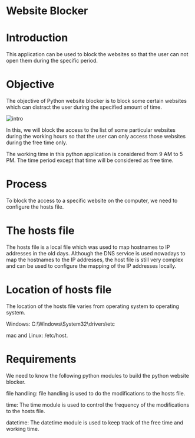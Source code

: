 # Website Blocker

# Introduction

This application can be used to block the websites so that the user can not open them during the specific period.

# Objective
The objective of Python website blocker is to block some certain websites which can distract the user during the specified amount of time.

![intro](https://user-images.githubusercontent.com/80455876/125286340-9cd4af00-e313-11eb-8a72-8199e999bf93.jpg)

In this, we will block the access to the list of some particular websites during the working hours so that the user can only access those websites during the free time only.

The working time in this python application is considered from 9 AM to 5 PM. The time period except that time will be considered as free time.

# Process
To block the access to a specific website on the computer, we need to configure the hosts file.

# The hosts file
The hosts file is a local file which was used to map hostnames to IP addresses in the old days. Although the DNS service is used nowadays to map the hostnames to the IP addresses, the host file is still very complex and can be used to configure the mapping of the IP addresses locally.

# Location of hosts file
The location of the hosts file varies from operating system to operating system.

Windows: C:\Windows\System32\drivers\etc

mac and Linux: /etc/host.


# Requirements
We need to know the following python modules to build the python website blocker.

file handling: file handling is used to do the modifications to the hosts file.

time: The time module is used to control the frequency of the modifications to the hosts file.

datetime: The datetime module is used to keep track of the free time and working time.
